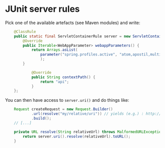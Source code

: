 # JUnit server rules

Pick one of the available artefacts (see Maven modules) and write:

```java
	@ClassRule
	public static final ServletContainerRule server = new ServletContainerRule() {
		@Override
		public Iterable<WebAppParameter> webappParameters() {
			return Arrays.asList(
				parameter("spring.profiles.active", "atom,apostil,multi-lang,news")
         		);
		}

      		@Override
     	 	public String contextPath() {
         		return "api";
      		}
   	};
```

You can then have access to `server.uri()` and do things like:

```java
	Request createRequest = new Request.Builder()
        	.url(resolve("my/relative/uri")) // yields (e.g.) : http://localhost:52379/api/my/relative/uri
         	.build();
	// [...]

	private URL resolve(String relativeUrl) throws MalformedURLException {
		return server.uri().resolve(relativeUrl).toURL();
	}
```
